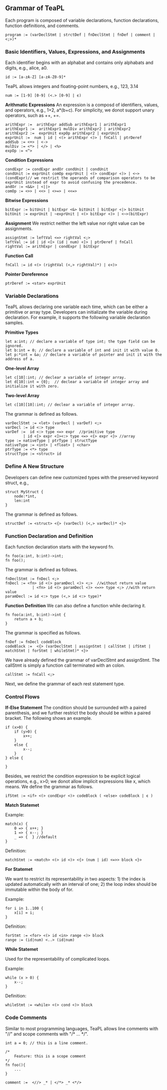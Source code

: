 ## Grammar of TeaPL

Each program is composed of variable declarations, function declarations, function definitions, and comments.

```
program := (varDeclStmt | strctDef | fnDeclStmt | fnDef | comment | <;>)*
```

### Basic Identifiers, Values, Expressions, and Assignments

Each identifier begins with an alphabat and contains only alphabats and digits, e.g., alice, a0.

```
id := [a-zA-Z] [a-zA-Z0-9]*   
```

TeaPL allows integers and floating-point numbers, e.g., 123, 3.14
```
num := [1-9] [0-9] (<.> [0-9] | ϵ)
```

**Arithmatic Expressions**
An expression is a composd of identifiers, values,  and operators, e.g., 1+2, a*(b+c). For simplicity, we donot support unary operators, such as ++, +=.
```
arithExpr :=  arithExpr addSub arithExpr1 | arithExpr1  
arithExpr1 :=  arithExpr1 mulDiv arithExpr2 | arithExpr2  
arithExpr2 :=  exprUnit expOp arithExpr2 | exprUnit  
exprUnit :=  num | id | <(> arithExpr <)> | fnCall | ptrDeref
addSub := <+> | <->
mulDiv := <*> | </> | <%>  
expOp := <^>
```

**Condition Expressions**
```
condExpr := condExpr andOr condUnit | condUnit
condUnit := exprUnit comOp exprUnit | <(> condExpr <)> | <~>(condExpr)// we restrict the operands of comparison operators to be exprUnit instead of expr to avoid confusing the precedence.
andOr := <&&> | <||>
comOp := <>> | <<> | <>=> | <<=>
```

**Bitwise Expressions**
```
bitExpr := bitUnit | bitExpr <&> bitUnit | bitExpr <|> bitUnit
bitUnit := exprUnit | ~exprUnit | <(> bitExpr <)> | <~>(bitExpr)
```

**Assignment**
We restrict neither the left value nor right value can be assignments.
```
assignStmt := leftVal <=> rightVal <;>  
leftVal := id | id <[> (id | num) <]> | ptrDeref | fnCall  
rightVal := arithExpr | condExpr | bitExpr 
```

**Function Call**
```
fnCall := id <(> (rightVal (<,> rightVal)*) | ϵ<)>
```

**Pointer Dereference**
```
ptrDeref := <star> exprUnit
```

### Variable Declarations

TeaPL allows declaring one variable each time, which can be either a primitive or array type. Developers can initializate the variable during declaration. For example, it supports the following variable declaration samples.

**Primitive Types**
```
let a:int; // declare a variable of type int; the type field can be ignored.
let b:int = 0; // declare a variable of int and init it with value 0.
let p:*int = &a; // declare a variable of pointer and init it with the address of a.
```
**One-level Array**
```
let c[10]:int; // declear a variable of integer array.
let d[10]:int = {0};  // declear a variable of integer array and initialize it with zero.
```

**Two-level Array**
```
let c[10][10]:int; // declear a variable of integer array.
```

The grammar is defined as follows.
 ```
varDeclStmt := <let> (varDecl | varDef) <;>   
varDecl := id <:> type  
varDef :=  id <:> type <=> expr  //primitive type
         | id <[> expr <]><:> type <=> <{> expr <}> //array
type := nativeType | ptrType | structType 
nativeType := <int> | <float> | <char>  
ptrType := <*> type  
structType := <struct> id
```

### Define A New Structure
Developers can define new customized types with the preserved keyword struct, e.g., 
```
struct MyStruct { 
    node:*int, 
    len:int  
}
```

The grammar is defined as follows.
 ```
structDef := <struct> <{> (varDecl) (<,> varDecl)* <}>
```

### Function Declaration and Definition

Each function declaration starts with the keyword fn.
```
fn foo(a:int, b:int)->int;
fn foo();
```

The grammar is defined as follows.
```
fnDeclStmt := fnDecl <;>
fnDecl := <fn> id <(> paramDecl <)> <;>  //without return value
            | <fn> id <(> paramDecl <)> <=>> type <;> //with return value
paramDecl := id <:> type (<,> id <:> type)*    
```

**Function Definition**
We can also define a function while declaring it.
```
fn foo(a:int, b:int)->int {
    return a + b;
} 
```

The grammar is specified as follows.
```
fnDef := fnDecl codeBlock  
codeBlock :=  <{> (varDeclStmt | assignStmt | callStmt | ifStmt | matchStmt | forStmt | whileStmt)* <}> 
```

We have already defined the grammar of varDeclStmt and assignStmt. The callStmt is simply a function call terminated with an colon.
```
callStmt := fnCall <;>
```
Next, we define the grammar of each rest statement type.


### Control Flows
**If-Else Statement**
The condition should be surrounded with a paired parenthesis, and we further restrict the  body should be within a paired bracket. The following shows an example.
```
if (x>0) {
    if (y>0) {
        x++;
    }
    else {
        x--;
    }
} else {

}

```

Besides, we restrict the condition expression to be explicit logical operations, e.g., x>0; we donot allow implicit expressions like x, which means.  We define the grammar as follows.
```
ifStmt := <if> <(> condExpr <)> codeBlock ( <else> codeBlock | ϵ )
```

**Match Statemet**

Example:
```
match(x) { 
    0 => { x++; }
    1 => { x--; }
    _ => {  } //default
}

```
Definition:
```
matchStmt := <match> <(> id <)> <{> (num | id) <=>> block <}>
```

**For Statemet**

We want to restrict its representability in two aspects: 1) the index is updated automatically with an interval of one; 2) the loop index should be immutable within the body of for.

Example:
```
for i in 1..100 {
    x[i] = i;
}
```
Definition:
```
forStmt := <for> <(> id <in> range <)> block
range := (id|num) <..> (id|num)
```

**While Statemet**

Used for the representability of complicated loops.

Example:
```
while (x > 0) {
    x--;
}
```

Definition:
```
whileStmt := <while> <(> cond <)> block
```

### Code Comments 

Similar to most programming languages, TeaPL allows line comments with "//" and scope comments with "/* ... */".
```
int a = 0; // this is a line comment.

/*
    Feature: this is a scope comment
*/  
fn foo(){
    ...
}
```

```
comment :=  <//> _* | </*> _* <*/>  
```
